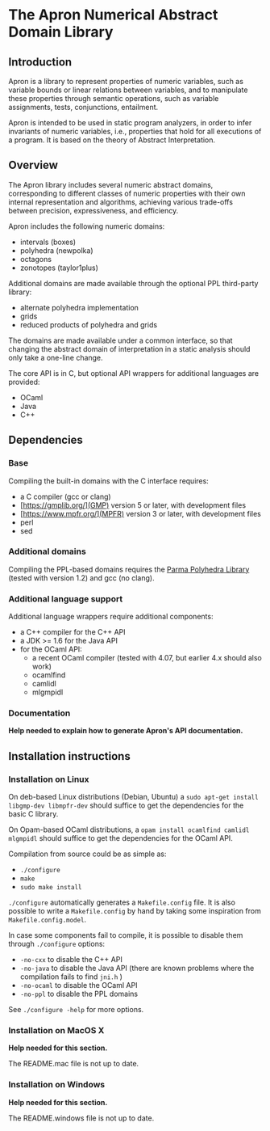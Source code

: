 # The Apron Numerical Abstract Domain Library

## Introduction

Apron is a library to represent properties of numeric variables, such as variable bounds or linear relations between variables, and to manipulate these properties through semantic operations, such as variable assignments, tests, conjunctions, entailment.

Apron is intended to be used in static program analyzers, in order to infer invariants of numeric variables, i.e., properties that hold for all executions of a program. It is based on the theory of Abstract Interpretation.


## Overview

The Apron library includes several numeric abstract domains, corresponding to different classes of numeric properties with their own internal representation and algorithms, achieving various trade-offs between precision, expressiveness, and efficiency.

Apron includes the following numeric domains:
* intervals (boxes)
* polyhedra (newpolka)
* octagons
* zonotopes (taylor1plus)

Additional domains are made available through the optional PPL third-party library:
* alternate polyhedra implementation
* grids
* reduced products of polyhedra and grids

The domains are made available under a common interface, so that changing the abstract domain of interpretation in a static analysis should only take a one-line change.

The core API is in C, but optional API wrappers for additional languages are provided:
* OCaml
* Java
* C++


## Dependencies

### Base

Compiling the built-in domains with the C interface requires:
* a C compiler (gcc or clang)
* [https://gmplib.org/](GMP) version 5 or later, with development files
* [https://www.mpfr.org/](MPFR) version 3 or later, with development files
* perl
* sed


### Additional domains

Compiling the PPL-based domains requires the [Parma Polyhedra Library](http://bugseng.com/products/ppl) (tested with version 1.2) and gcc (no clang).


### Additional language support

Additional language wrappers require additional components:
* a C++ compiler for the C++ API
* a JDK >= 1.6 for the Java API
* for the OCaml API:
  * a recent OCaml compiler (tested with 4.07, but earlier 4.x should also work)
  * ocamlfind
  * camlidl
  * mlgmpidl


### Documentation

**Help needed to explain how to generate Apron's API documentation.**


## Installation instructions


### Installation on Linux

On deb-based Linux distributions (Debian, Ubuntu) a `sudo apt-get install libgmp-dev libmpfr-dev` should suffice to get the dependencies for the basic C library.

On Opam-based OCaml distributions, a `opam install ocamlfind camlidl mlgmpidl` should suffice to get the dependencies for the OCaml API.

Compilation from source could be as simple as:
* `./configure`
* `make`
* `sudo make install`

`./configure` automatically generates a `Makefile.config` file. It is also possible to write a `Makefile.config` by hand by taking some inspiration from `Makefile.config.model`.

In case some components fail to compile, it is possible to disable them through `./configure` options:
* `-no-cxx` to disable the C++  API
* `-no-java` to disable the Java API (there are known problems where the compilation fails to find `jni.h` )
* `-no-ocaml` to disable the OCaml API
* `-no-ppl` to disable the PPL domains

See `./configure -help` for more options.



### Installation on MacOS X

**Help needed for this section.**

The README.mac file is not up to date.



### Installation on Windows

**Help needed for this section.**

The README.windows file is not up to date.

